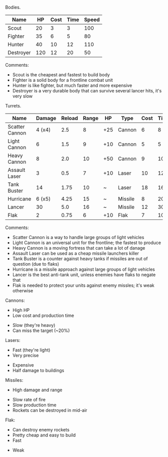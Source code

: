 Bodies.

| Name      | HP  | Cost | Time | Speed |
|-----------|-----|------|------|-------|
| Scout     | 20  | 3    | 3    | 100   |
| Fighter   | 35  | 6    | 5    | 80    |
| Hunter    | 40  | 10   | 12   | 110   |
| Destroyer | 120 | 12   | 20   | 50    |

Comments:

* Scout is the cheapest and fastest to build body
* Fighter is a solid body for a frontline combat unit
* Hunter is like fighter, but much faster and more expensive
* Destroyer is a very durable body that can survive several lancer hits, it's very slow

Turrets.

| Name           | Damage | Reload | Range | HP  | Type    | Cost | Time | Speed |
|----------------|--------|--------|-------|-----|---------|------|------|-------|
| Scatter Cannon | 4 (x4) | 2.5    | 8     | +25 | Cannon  | 6    | 8    | -40%  |
| Light Cannon   | 6      | 1.5    | 9     | +10 | Cannon  | 5    | 5    | -30%  |
| Heavy Cannon   | 8      | 2.0    | 10    | +50 | Cannon  | 9    | 10   | -45%  |
| Assault Laser  | 3      | 0.5    | 7     | +10 | Laser   | 10   | 12   | ~     |
| Tank Buster    | 14     | 1.75   | 10    | ~   | Laser   | 18   | 16   | -5%   |
| Hurricane      | 6 (x5) | 4.25   | 15    | ~   | Missile | 8    | 20   | -20%  |
| Lancer         | 30     | 5.0    | 16    | ~   | Missile | 12   | 30   | -15%  |
| Flak           | 2      | 0.75   | 6     | +10 | Flak    | 7    | 10   | ~     |

Comments:

* Scatter Cannon is a way to handle large groups of light vehicles
* Light Cannon is an universal unit for the frontline; the fastest to produce
* Heavy Cannon is a moving fortress that can take a lot of danage
* Assault Laser can be used as a cheap missile launchers killer
* Tank Buster is a counter against heavy tanks if missiles are out of question (due to flaks)
* Hurricane is a missile approach against large groups of light vehicles
* Lancer is the best anti-tank unit, unless enemies have flaks to negate that
* Flak is needed to protect your units against enemy missles; it's weak otherwise

Cannons:

+ High HP
+ Low cost and production time
- Slow (they're heavy)
- Can miss the target (~20%)

Lasers:

+ Fast (they're light)
+ Very precise
- Expensive
- Half damage to buildings

Missiles:

+ High damage and range
- Slow rate of fire
- Slow production time
- Rockets can be destroyed in mid-air

Flak:

+ Can destroy enemy rockets
+ Pretty cheap and easy to build
+ Fast
- Weak
